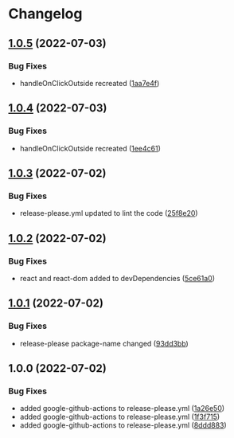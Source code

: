 # Changelog

## [1.0.5](https://github.com/joaocansi/react-xs-modal/compare/v1.0.4...v1.0.5) (2022-07-03)


### Bug Fixes

* handleOnClickOutside recreated ([1aa7e4f](https://github.com/joaocansi/react-xs-modal/commit/1aa7e4f16a6e0b24d0e4101c824693691cff12e2))

## [1.0.4](https://github.com/joaocansi/react-xs-modal/compare/v1.0.3...v1.0.4) (2022-07-03)


### Bug Fixes

* handleOnClickOutside recreated ([1ee4c61](https://github.com/joaocansi/react-xs-modal/commit/1ee4c6109f4cb9dd97e21f092fd2b873278dee22))

## [1.0.3](https://github.com/joaocansi/react-xs-modal/compare/v1.0.2...v1.0.3) (2022-07-02)


### Bug Fixes

* release-please.yml updated to lint the code ([25f8e20](https://github.com/joaocansi/react-xs-modal/commit/25f8e2002649e95dc2cd7af77359ccd22c89b9c9))

## [1.0.2](https://github.com/joaocansi/react-xs-modal/compare/v1.0.1...v1.0.2) (2022-07-02)


### Bug Fixes

* react and react-dom added to devDependencies ([5ce61a0](https://github.com/joaocansi/react-xs-modal/commit/5ce61a09548212e6a823b79e0d8f9efa04d3059c))

## [1.0.1](https://github.com/joaocansi/react-xs-modal/compare/v1.0.0...v1.0.1) (2022-07-02)


### Bug Fixes

* release-please package-name changed ([93dd3bb](https://github.com/joaocansi/react-xs-modal/commit/93dd3bb3f88b1aa176b856f0a0e5cd470e1857b9))

## 1.0.0 (2022-07-02)


### Bug Fixes

* added google-github-actions to release-please.yml ([1a26e50](https://github.com/joaocansi/react-xs-modal/commit/1a26e502e4c026cd094cb2cf76da94c4cc23a429))
* added google-github-actions to release-please.yml ([1f3f715](https://github.com/joaocansi/react-xs-modal/commit/1f3f7150dd497f5052c01b8a7b14fa0aca318240))
* added google-github-actions to release-please.yml ([8ddd883](https://github.com/joaocansi/react-xs-modal/commit/8ddd8832470777b140d9b50d617c0db8752107f9))
